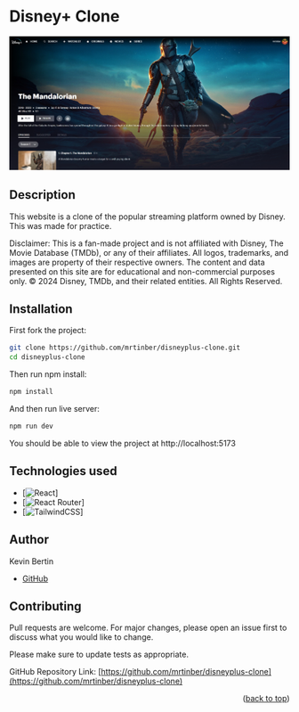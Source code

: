 <a id="readme-top"></a>

# Disney+ Clone

<img src="public/series_example.jpg" alt="Example">

## Description

This website is a clone of the popular streaming platform owned by Disney. This was made for practice.

Disclaimer:
This is a fan-made project and is not affiliated with Disney,
The Movie Database (TMDb), or any of their affiliates. All
logos, trademarks, and images are property of their respective
owners. The content and data presented on this site are for
educational and non-commercial purposes only.
© 2024 Disney, TMDb, and their related entities. All Rights
Reserved.

## Installation

First fork the project:

```bash
git clone https://github.com/mrtinber/disneyplus-clone.git
cd disneyplus-clone
```

Then run npm install:

```bash
npm install
```

And then run live server:

```bash
npm run dev
```

You should be able to view the project at http://localhost:5173

## Technologies used

* [![React][React.js]]
* [![React Router][ReactRouter]]
* [![TailwindCSS][TailwindCSS]]

## Author

Kevin Bertin

-   [GitHub](https://github.com/mrtinber)

## Contributing

Pull requests are welcome. For major changes, please open an issue first
to discuss what you would like to change.

Please make sure to update tests as appropriate.

GitHub Repository Link: [https://github.com/mrtinber/disneyplus-clone](https://github.com/mrtinber/disneyplus-clone)

<p align="right">(<a href="#readme-top">back to top</a>)</p>

<!-- MARKDOWN LINKS & IMAGES -->
[React.js]: https://img.shields.io/badge/React-20232A?style=for-the-badge&logo=react&logoColor=61DAFB
[ReactRouter]: https://img.shields.io/badge/React_Router-CA4245?style=for-the-badge&logo=react-router&logoColor=white
[TailwindCSS]: https://img.shields.io/badge/Tailwind_CSS-38B2AC?style=for-the-badge&logo=tailwind-css&logoColor=white